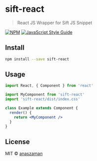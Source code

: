 # sift-react

> React JS Wrapper for Sift JS Snippet

[![NPM](https://img.shields.io/npm/v/sift-react.svg)](https://www.npmjs.com/package/sift-react) [![JavaScript Style Guide](https://img.shields.io/badge/code_style-standard-brightgreen.svg)](https://standardjs.com)

## Install

```bash
npm install --save sift-react
```

## Usage

```jsx
import React, { Component } from 'react'

import MyComponent from 'sift-react'
import 'sift-react/dist/index.css'

class Example extends Component {
  render() {
    return <MyComponent />
  }
}
```

## License

MIT © [anaszaman](https://github.com/anaszaman)
